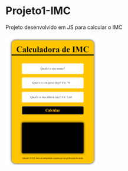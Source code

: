 # Projeto1-IMC
Projeto desenvolvido em JS para calcular o IMC

<a href="https://alexandrerodrigues2311.github.io/Projeto1-IMC/"><img src=".\imc.png" width="250px"></a>

